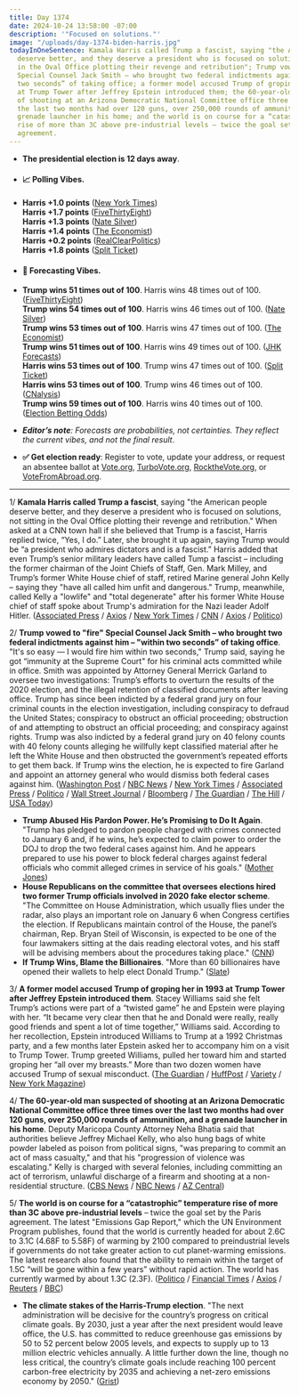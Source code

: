 ```yaml
---
title: Day 1374
date: 2024-10-24 13:58:00 -07:00
description: '"Focused on solutions."'
image: "/uploads/day-1374-biden-harris.jpg"
todayInOneSentence: Kamala Harris called Trump a fascist, saying "the American people
  deserve better, and they deserve a president who is focused on solutions, not sitting
  in the Oval Office plotting their revenge and retribution"; Trump vowed to "fire"
  Special Counsel Jack Smith – who brought two federal indictments against him – "within
  two seconds” of taking office; a former model accused Trump of groping her in 1993
  at Trump Tower after Jeffrey Epstein introduced them; the 60-year-old man suspected
  of shooting at an Arizona Democratic National Committee office three times over
  the last two months had over 120 guns, over 250,000 rounds of ammunition, and a
  grenade launcher in his home; and the world is on course for a “catastrophic” temperature
  rise of more than 3C above pre-industrial levels – twice the goal set by the Paris
  agreement.
---
```


* **The presidential election is 12 days away**.
* #### 📈 Polling Vibes.
* **Harris +1.0 points** ([New York Times](https://www.nytimes.com/interactive/2024/us/elections/polls-president.html)) \
**Harris +1.7 points** ([FiveThirtyEight](https://projects.fivethirtyeight.com/polls/president-general/2024/national/)) \
**Harris +1.3 points** ([Nate Silver](https://www.natesilver.net/p/nate-silver-2024-president-election-polls-model)) \
**Harris +1.4 points** ([The Economist](https://www.economist.com/interactive/us-2024-election/trump-harris-polls)) \
**Harris +0.2 points** ([RealClearPolitics](https://www.realclearpolling.com/polls/president/general/2024/trump-vs-harris)) \
**Harris +1.8 points** ([Split Ticket](https://split-ticket.org/2024-presidential-polling-averages/))
* #### 🔮 Forecasting Vibes.
* **Trump wins 51 times out of 100**. Harris wins 48 times out of 100. ([FiveThirtyEight](https://projects.fivethirtyeight.com/2024-election-forecast/)) \
**Trump wins 54 times out of 100**. Harris wins 46 times out of 100. ([Nate Silver](https://www.natesilver.net/p/nate-silver-2024-president-election-polls-model)) \
**Trump wins 53 times out of 100**. Harris wins 47 times out of 100. ([The Economist](https://www.economist.com/interactive/us-2024-election/prediction-model/president/)) \
**Trump wins 51 times out of 100**. Harris wins 49 times out of 100. ([JHK Forecasts](https://projects.jhkforecasts.com/2024/president/#standard)) \
**Harris wins 53 times out of 100**. Trump wins 47 times out of 100. ([Split Ticket](https://split-ticket.org/2024-presidential-ratings/)) \
**Harris wins 53 times out of 100**. Trump wins 46 times out of 100. ([CNalysis](https://projects.cnalysis.com/23-24/president)) \
**Trump wins 59 times out of 100**. Harris wins 40 times out of 100. ([Election Betting Odds](https://www.electionbettingodds.com/)) 

* ***Editor’s note**: Forecasts are probabilities, not certainties. They reflect the current vibes, and not the final result*. 

* **✅ Get election ready**: Register to vote, update your address, or request an absentee ballot at [Vote.org](https://www.vote.org/), [TurboVote.org](https://turbovote.org/), [RocktheVote.org](https://www.rockthevote.org/), or [VoteFromAbroad.org](https://www.votefromabroad.org/).

--- 

1/ **Kamala Harris called Trump a fascist**, saying "the American people deserve better, and they deserve a president who is focused on solutions, not sitting in the Oval Office plotting their revenge and retribution." When asked at a CNN town hall if she believed that Trump is a fascist, Harris replied twice, “Yes, I do.” Later, she brought it up again, saying Trump would be “a president who admires dictators and is a fascist.” Harris added that even Trump’s senior military leaders have called Tump a fascist – including the former chairman of the Joint Chiefs of Staff, Gen. Mark Milley, and Trump’s former White House chief of staff, retired Marine general John Kelly – saying they "have all called him unfit and dangerous." Trump, meanwhile, called Kelly a "lowlife" and "total degenerate" after his former White House chief of staff spoke about Trump's admiration for the Nazi leader Adolf Hitler. ([Associated Press](https://apnews.com/article/trump-john-kelly-nazis-hitler-87d672e1ec1a6645808050fc60f6b8bc) / [Axios](https://www.axios.com/2024/10/24/harris-trump-fascist-cnn-town-hall) / [New York Times](https://www.nytimes.com/2024/10/24/us/politics/harris-town-hall-cnn-takeaways.html) / [CNN](https://www.cnn.com/2024/10/23/politics/takeaways-kamala-harris-town-hall/index.html) / [Axios](https://www.axios.com/2024/10/24/trump-respond-john-kelly-hitler) / [Politico](https://www.politico.com/live-updates/2024/10/23/2024-elections-live-coverage-updates-analysis/trump-john-kelly-military-00185207))

2/ **Trump vowed to "fire" Special Counsel Jack Smith – who brought two federal indictments against him – "within two seconds” of taking office**. "It's so easy — I would fire him within two seconds," Trump said, saying he got “immunity at the Supreme Court" for his criminal acts committed while in office. Smith was appointed by Attorney General Merrick Garland to oversee two investigations: Trump’s efforts to overturn the results of the 2020 election, and the illegal retention of classified documents after leaving office. Trump has since been indicted by a federal grand jury on four criminal counts in the election investigation, including conspiracy to defraud the United States; conspiracy to obstruct an official proceeding; obstruction of and attempting to obstruct an official proceeding; and conspiracy against rights. Trump was also indicted by a federal grand jury on 40 felony counts with 40 felony counts alleging he willfully kept classified material after he left the White House and then obstructed the government’s repeated efforts to get them back. If Trump wins the election, he is expected to fire Garland and appoint an attorney general who would dismiss both federal cases against him. ([Washington Post](https://www.washingtonpost.com/elections/2024/10/24/trump-fire-jack-smith/) / [NBC News](https://www.nbcnews.com/politics/2024-election/trump-says-fire-jack-smith-two-seconds-elected-rcna177025) / [New York Times](https://www.nytimes.com/2024/10/24/us/politics/trump-jack-smith.html) / [Associated Press](https://apnews.com/article/trump-fire-special-counsel-jack-smith-b0d3d24286fbe0c461a901a33ec78d62) / [Politico](https://www.politico.com/live-updates/2024/10/24/2024-elections-live-coverage-updates-analysis/donald-trump-fire-jack-smith-00185291) / [Wall Street Journal](https://www.wsj.com/livecoverage/harris-trump-election-10-24-2024) / [Bloomberg](https://www.bloomberg.com/news/articles/2024-10-24/trump-vows-to-fire-special-counsel-beyonce-to-rally-with-harris) / [The Guardian](https://www.theguardian.com/us-news/live/2024/oct/24/donald-trump-kamala-harris-us-election-politics-democrats-republicans) / [The Hill](https://thehill.com/homenews/campaign/4951188-trump-fire-jack-smith/) / [USA Today](https://www.usatoday.com/story/news/politics/elections/2024/10/24/donald-trump-fire-special-counsel-jack-smith/75821727007/))
 
* **Trump Abused His Pardon Power. He’s Promising to Do It Again**. "Trump has pledged to pardon people charged with crimes connected to January 6 and, if he wins, he’s expected to claim power to order the DOJ to drop the two federal cases against him. And he appears prepared to use his power to block federal charges against federal officials who commit alleged crimes in service of his goals." ([Mother Jones](https://www.motherjones.com/politics/2024/10/donald-trump-pardons-russia-january-6-kushner/))
* **House Republicans on the committee that oversees elections hired two former Trump officials involved in 2020 fake elector scheme**. "The Committee on House Administration, which usually flies under the radar, also plays an important role on January 6 when Congress certifies the election. If Republicans maintain control of the House, the panel’s chairman, Rep. Bryan Steil of Wisconsin, is expected to be one of the four lawmakers sitting at the dais reading electoral votes, and his staff will be advising members about the procedures taking place." ([CNN](https://www.cnn.com/2024/10/24/politics/house-gop-committee-trump-fake-elector-scheme/index.html))
* **If Trump Wins, Blame the Billionaires**. "More than 60 billionaires have opened their wallets to help elect Donald Trump." ([Slate](https://slate.com/news-and-politics/2024/10/trump-kamala-harris-election-elon-musk-gates-polls-2024.html))

3/ **A former model accused Trump of groping her in 1993 at Trump Tower after Jeffrey Epstein introduced them**. Stacey Williams said she felt Trump’s actions were part of a “twisted game” he and Epstein were playing with her. “It became very clear then that he and Donald were really, really good friends and spent a lot of time together,” Williams said. According to her recollection, Epstein introduced Williams to Trump at a 1992 Christmas party, and a few months later Epstein asked her to accompany him on a visit to Trump Tower. Trump greeted Williams, pulled her toward him and started groping her “all over my breasts.” More than two dozen women have accused Trump of sexual misconduct. ([The Guardian](https://www.theguardian.com/us-news/2024/oct/23/donald-trump-accuser-stacey-williams-jeffrey-epstein) / [HuffPost](https://www.huffpost.com/entry/donald-trump-jeffrey-epstein-sexual-assault_n_67198146e4b0ede6b2c001bc) / [Variety](https://variety.com/2024/politics/news/donald-trump-accused-groping-stacey-williams-jeffrey-epstein-1236189433/) / [New York Magazine](https://nymag.com/intelligencer/article/trump-groped-stacey-williams-model-jeffrey-epstein-allegations.html))

4/ **The 60-year-old man suspected of shooting at an Arizona Democratic National Committee office three times over the last two months had over 120 guns, over 250,000 rounds of ammunition, and a grenade launcher in his home**. Deputy Maricopa County Attorney Neha Bhatia said that authorities believe Jeffrey Michael Kelly, who also hung bags of white powder labeled as poison from political signs, "was preparing to commit an act of mass casualty," and that his "progression of violence was escalating." Kelly is charged with several felonies, including committing an act of terrorism, unlawful discharge of a firearm and shooting at a non-residential structure. ([CBS News](https://www.cbsnews.com/news/suspect-identified-dnc-shootings-tempe-arizona/) / [NBC News](https://www.nbcnews.com/politics/2024-election/police-arrest-suspect-gunshots-harris-campaign-office-arizona-rcna176744) / [AZ Central](https://www.azcentral.com/story/news/local/tempe-breaking/2024/10/23/suspect-identified-tempe-democratic-party-office-shootings/75806849007/))
 
5/ **The world is on course for a “catastrophic” temperature rise of more than 3C above pre-industrial levels** – twice the goal set by the Paris agreement. The latest "Emissions Gap Report," which the UN Environment Program publishes, found that the world is currently headed for about 2.6C to 3.1C (4.68F to 5.58F) of warming by 2100 compared to preindustrial levels if governments do not take greater action to cut planet-warming emissions. The latest research also found that the ability to remain within the target of 1.5C “will be gone within a few years” without rapid action. The world has currently warmed by about 1.3C (2.3F). ([Politico](https://www.politico.eu/article/united-nations-emissions-gap-global-warming-data-climate-change-report/) / [Financial Times](https://www.ft.com/content/ed16d880-4f63-4d64-b62e-5d2681a59494) / [Axios](https://www.axios.com/2024/10/24/global-warming-exceed-paris-targets) / [Reuters](https://www.reuters.com/business/environment/climate-set-warm-by-31-c-without-greater-action-un-report-warns-2024-10-24/) / [BBC](https://www.bbc.com/news/articles/cn0d24w28qno))

* **The climate stakes of the Harris-Trump election**. "The next administration will be decisive for the country’s progress on critical climate goals. By 2030, just a year after the next president would leave office, the U.S. has committed to reduce greenhouse gas emissions by 50 to 52 percent below 2005 levels, and expects to supply up to 13 million electric vehicles annually. A little further down the line, though no less critical, the country’s climate goals include reaching 100 percent carbon-free electricity by 2035 and achieving a net-zero emissions economy by 2050." ([Grist](https://grist.org/politics/the-climate-stakes-of-the-harris-trump-election/))



